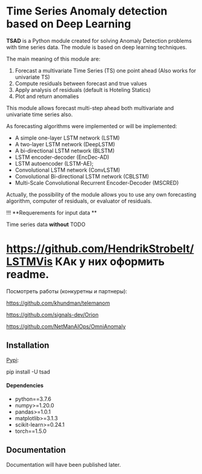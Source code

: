 # Time Series Anomaly detection based on Deep Learning



**TSAD** is a Python module created for solving Anomaly Detection problems with time series data. The module is based on deep learning techniques.

The main meaning of this module are:

1. Forecast a multivariate Time Series (TS) one point ahead (Also works for univariate TS)
2. Compute residuals between forecast and true values
3. Apply analysis of residuals (default is Hoteling Statics)
4. Plot and return anomalies

This module allows forecast multi-step ahead both multivariate and univariate time series also.

As forecasting algorithms were implemented or will be implemented:

- A simple one-layer LSTM network (LSTM) 
- A two-layer LSTM network (DeepLSTM) 
- A bi-directional LSTM network (BLSTM) 
- LSTM encoder-decoder (EncDec-AD) 
- LSTM autoencoder (LSTM-AE);
- Convolutional LSTM network (ConvLSTM) 
- Convolutional Bi-directional LSTM network (CBLSTM) 
- Multi-Scale Convolutional Recurrent Encoder-Decoder (MSCRED) 

Actually, the possibility of the module allows you to use any own forecasting algorithm, computer of residuals, or evaluator of residuals. 

!!! **Requerements for input data **

Time series data **without** TODO

# https://github.com/HendrikStrobelt/LSTMVis КАк у них оформить readme. 

Посмотреть работы (конкуретны и партнеры):

https://github.com/khundman/telemanom 

https://github.com/signals-dev/Orion 

https://github.com/NetManAIOps/OmniAnomaly 

## Installation

[Pypi](https://pypi.org/project/tsad): 

pip install -U tsad

#### Dependencies

* python==3.7.6
* numpy>=1.20.0
* pandas>=1.0.1
* matplotlib>=3.1.3
* scikit-learn>=0.24.1
* torch==1.5.0

## Documentation

Documentation will have been published later.

#### 